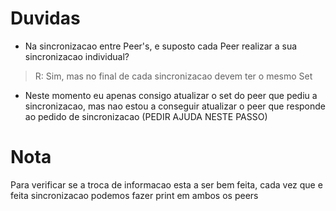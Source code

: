# Duvidas

+ Na sincronizacao entre Peer's, e suposto cada Peer realizar a sua sincronizacao individual?

> R: Sim, mas no final de cada sincronizacao devem ter o mesmo Set

+ Neste momento eu apenas consigo atualizar o set do peer que pediu a sincronizacao, mas nao estou a conseguir atualizar o peer que responde ao pedido de sincronizacao (PEDIR AJUDA NESTE PASSO)


# Nota
Para verificar se a troca de informacao esta a ser bem feita, cada 
vez que e feita sincronizacao podemos fazer print em ambos os peers